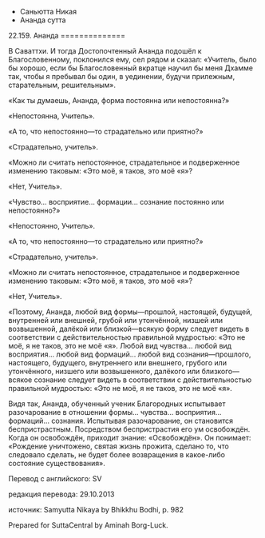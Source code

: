 









* Саньютта Никая
* Ананда сутта


22\.159\. Ананда
\=\=\=\=\=\=\=\=\=\=\=\=\=\=



В Саваттхи\. И тогда Достопочтенный Ананда подошёл к Благословенному, поклонился ему, сел рядом и сказал: «Учитель, было бы хорошо, если бы Благословенный вкратце научил бы меня Дхамме так, чтобы я пребывал бы один, в уединении, будучи прилежным, старательным, решительным»\.


«Как ты думаешь, Ананда, форма постоянна или непостоянна?»


«Непостоянна, Учитель»\.


«А то, что непостоянно—то страдательно или приятно?»


«Страдательно, учитель»\.


«Можно ли считать непостоянное, страдательное и подверженное изменению таковым: «Это моё, я таков, это моё «я»?


«Нет, Учитель»\.


«Чувство… восприятие… формации… сознание постоянно или непостоянно?»


«Непостоянно, Учитель»\.


«А то, что непостоянно—то страдательно или приятно?»


«Страдательно, учитель»\.


«Можно ли считать непостоянное, страдательное и подверженное изменению таковым: «Это моё, я таков, это моё «я»?


«Нет, Учитель»\.


«Поэтому, Ананда, любой вид формы—прошлой, настоящей, будущей, внутренней или внешней, грубой или утончённой, низшей или возвышенной, далёкой или близкой—всякую форму следует видеть в соответствии с действительностью правильной мудростью: «Это не моё, я не таков, это не моё «я»\. Любой вид чувства… любой вид восприятия… любой вид формаций… любой вид сознания—прошлого, настоящего, будущего, внутреннего или внешнего, грубого или утончённого, низшего или возвышенного, далёкого или близкого—всякое сознание следует видеть в соответствии с действительностью правильной мудростью: «Это не моё, я не таков, это не моё «я»\.


Видя так, Ананда, обученный ученик Благородных испытывает разочарование в отношении формы… чувства… восприятия… формаций… сознания\. Испытывая разочарование, он становится беспристрастным\. Посредством беспристрастия его ум освобождён\. Когда он освобождён, приходит знание: «Освобождён»\. Он понимает: «Рождение уничтожено, святая жизнь прожита, сделано то, что следовало сделать, не будет более возвращения в какое\-либо состояние существования»\.



Перевод с английского: SV


редакция перевода: 29\.10\.2013


источник: Samyutta Nikaya by Bhikkhu Bodhi, p\. 982


Prepared for SuttaCentral by Aminah Borg\-Luck\.






